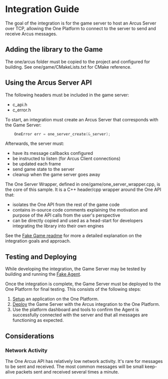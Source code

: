 # Integration Guide

The goal of the integration is for the game server to host an Arcus Server over TCP, allowing the One Platform to connect to the server to send and receive Arcus messages.

## Adding the library to the Game

The one/arcus folder must be copied to the project and configured for building. See one/game/CMakeLists.txt for CMake reference.

## Using the Arcus Server API

The following headers must be included in the game server:
- c_api.h
- c_error.h

To start, an integration must create an Arcus Server that corresponds with the Game Server:

```c++
    OneError err = one_server_create(&_server);
```

Afterwards, the server must:
- have its message callbacks configured
- be instructed to listen (for Arcus Client connections)
- be updated each frame
- send game state to the server
- cleanup when the game server goes away

The One Server Wrapper, defined in one/game/one_server_wrapper.cpp, is the core of this sample. It is a C++ header/cpp wrapper around the One API that:

- isolates the One API from the rest of the game code
- contains in-source code comments explaining the motivation and purpose of the API calls from the user's perspective
- can be directly copied and used as a head-start for developers integrating the library into their own engines

See the [Fake Game readme](../one/game/readme.md) for more a detailed explanation on the integration goals and approach.

## Testing and Deploying

While developing the integration, the Game Server may be tested by building and running the [Fake Agent](../one/agent/readme.md).

Once the integration is complete, the Game Server must be deployed to the One Platform for final testing. This consists of the following steps:
1. [Setup](https://www.i3d.net/docs/one/odp/Platform-Overview/) an application on the One Platform.
2. [Deploy](https://www.i3d.net/docs/one/odp/Platform-Processes/Deployment-Process/) the Game Server with the Arcus integration to the One Platform.
3. Use the platform dashboard and tools to confirm the Agent is successfully connected with the server and that all messages are functioning as expected.

## Considerations

### Network Activity

The One Arcus API has relatively low network activity. It's rare for messages to be sent and received. The most common messages will be small keep-alive packets sent and received several times a minute.